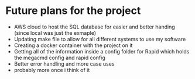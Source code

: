 # Future plans for the project
- AWS cloud to host the SQL database for easier and better handing (since local was just the exmaple)
- Updating make file to allow for all different systems to use my software
- Creating a docker container with the project on it
- Getting all of the information inside a config folder for Rapid which holds the megacmd config and rapid config
- Better error handling and more case uses
- probably more once i think of it
